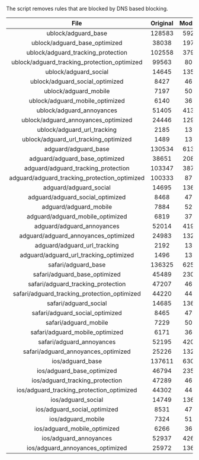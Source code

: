 The script removes rules that are blocked by DNS based blocking.


| File | Original | Modified |
|:----:|:-----:|:-----:|
| ublock/adguard_base | 128583 | 59283 |
| ublock/adguard_base_optimized | 38038 | 19771 |
| ublock/adguard_tracking_protection | 102558 | 37970 |
| ublock/adguard_tracking_protection_optimized | 99563 | 8006 |
| ublock/adguard_social | 14645 | 13584 |
| ublock/adguard_social_optimized | 8427 | 4669 |
| ublock/adguard_mobile | 7197 | 5058 |
| ublock/adguard_mobile_optimized | 6140 | 3617 |
| ublock/adguard_annoyances | 51405 | 41387 |
| ublock/adguard_annoyances_optimized | 24446 | 12928 |
| ublock/adguard_url_tracking | 2185 | 1331 |
| ublock/adguard_url_tracking_optimized | 1489 | 1328 |
| adguard/adguard_base | 130534 | 61304 |
| adguard/adguard_base_optimized | 38651 | 20819 |
| adguard/adguard_tracking_protection | 103347 | 38701 |
| adguard/adguard_tracking_protection_optimized | 100333 | 8721 |
| adguard/adguard_social | 14695 | 13641 |
| adguard/adguard_social_optimized | 8468 | 4713 |
| adguard/adguard_mobile | 7884 | 5238 |
| adguard/adguard_mobile_optimized | 6819 | 3790 |
| adguard/adguard_annoyances | 52014 | 41931 |
| adguard/adguard_annoyances_optimized | 24983 | 13219 |
| adguard/adguard_url_tracking | 2192 | 1338 |
| adguard/adguard_url_tracking_optimized | 1496 | 1335 |
| safari/adguard_base | 136325 | 62555 |
| safari/adguard_base_optimized | 45489 | 23064 |
| safari/adguard_tracking_protection | 47207 | 4621 |
| safari/adguard_tracking_protection_optimized | 44220 | 4474 |
| safari/adguard_social | 14685 | 13625 |
| safari/adguard_social_optimized | 8465 | 4700 |
| safari/adguard_mobile | 7229 | 5094 |
| safari/adguard_mobile_optimized | 6171 | 3647 |
| safari/adguard_annoyances | 52195 | 42035 |
| safari/adguard_annoyances_optimized | 25226 | 13298 |
| ios/adguard_base | 137611 | 63062 |
| ios/adguard_base_optimized | 46794 | 23570 |
| ios/adguard_tracking_protection | 47289 | 4629 |
| ios/adguard_tracking_protection_optimized | 44302 | 4482 |
| ios/adguard_social | 14749 | 13663 |
| ios/adguard_social_optimized | 8531 | 4720 |
| ios/adguard_mobile | 7324 | 5138 |
| ios/adguard_mobile_optimized | 6266 | 3688 |
| ios/adguard_annoyances | 52937 | 42670 |
| ios/adguard_annoyances_optimized | 25972 | 13610 |